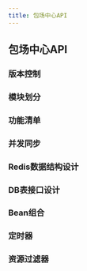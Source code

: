 ```yaml
---
title: 包场中心API
---
```

## 包场中心API

### 版本控制

### 模块划分

### 功能清单

### 并发同步

### Redis数据结构设计

### DB表接口设计

### Bean组合

### 定时器

### 资源过滤器